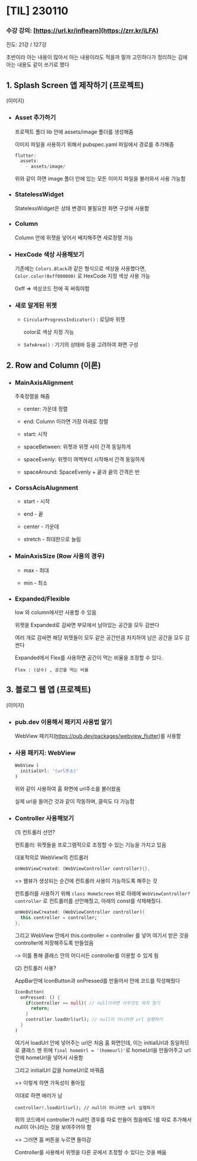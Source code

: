 # [TIL] 230110

### 수강 강의: [https://url.kr/inflearn](https://zrr.kr/iLFA)

진도: 21강 / 127강

초반이라 아는 내용이 많아서 아는 내용이라도 적을까 말까 고민하다가 정리하는 김에 아는 내용도 같이 쓰기로 했다

## 1. Splash Screen 앱 제작하기 (프로젝트)

(이미지)

- ### Asset 추가하기

  프로젝트 폴더 lib 안에 assets/image 폴더를 생성해줌

  이미지 파일을 사용하기 위해서 pubspec.yaml 파일에서 경로를 추가해줌
  
  ```dart
  flutter:
    assets:
      - assets/image/
  ```
  
  위와 같이 하면 image 폴더 안에 있는 모든 이미지 파일을 불러와서 사용 가능함
 
- ### StatelessWidget

  StatelessWidget은 상태 변경이 불필요한 화면 구성에 사용함

- ### Column

  Column 안에 위젯을 넣어서 배치해주면 세로정렬 가능
  
- ### HexCode 색상 사용해보기

  기존에는 ```Colors.Black```과 같은 형식으로 색상을 사용했다면, ```Color.color(0xff000000)``` 로 HexCode 지정 색상 사용 가능
  
  0xff => 색상코드 전에 꼭 써줘야함
  
- ### 새로 알게된 위젯

  + ```CircularProgressIndicator()``` : 로딩바 위젯

    color로 색상 지정 가능
    
  + ```SafeArea()``` : 기기의 상태바 등을 고려하여 화면 구성

## 2. Row and Column (이론)
- ### MainAxisAlignment   

  주축정렬을 해줌   
  
  - center: 가운데 정렬
  
  - end: Column 이라면 가장 아래로 정렬
  
  - start: 시작
  
  - spaceBetween: 위젯과 위젯 사이 간격 동일하게
  
  - spaceEvenly: 위젯이 여백부터 시작해서 간격 동일하게
  
  - spaceAround: SpaceEvenly + 끝과 끝의 간격은 반
  
- ### CorssAcisAlugnment

  - start - 시작
  
  - end - 끝
  
  - center - 가운데
  
  - stretch - 최대한으로 늘림

- ### MainAxisSize (Row 사용의 경우)

  - max - 최대
  
  - min - 최소
  
- ### Expanded/Flexible

  low 와 column에서만 사용할 수 있음
  
  위젯을 Expanded로 감싸면 부모에서 남아있는 공간을 모두 감싼다
  
  여러 개로 감싸면 해당 위젯들이 모두 같은 공간만큼 차지하여 남은 공간을 모두 감싼다
  
  Expanded에서 Flex를 사용하면 공간이 먹는 비율을 조정할 수 있다.
  
  ```Flex : (상수) , 공간을 먹는 비율```

## 3. 블로그 웹 앱 (프로젝트)

  (이미지)
  
- ### pub.dev 이용해서 패키지 사용법 알기

  WebView 패키지(https://pub.dev/packages/webview_flutter)를 사용함

- ### 사용 패키지: WebView

  ```dart
  WebView (
	initialUrl: '(url주소)'
  )
  ```
  
  위와 같이 사용하여 홈 화면에 url주소를 불러왔음
  
  실제 url을 들어간 것과 같이 작동하며, 클릭도 다 가능함
  
- ### Controller 사용해보기
  
  (1) 컨트롤러 선언?
  
  컨트롤러: 위젯들을 프로그램적으로 조정할 수 있는 기능을 가지고 있음
  
  대표적의로 WebView의 컨트롤러
  
  ```dart
  onWebViewCreated: (WebViewController controller){},
  ```
  
  => 웹뷰가 생성되는 순간에 컨트롤러 사용이 가능하도록 해주는 것
  
  컨트롤러를 사용하기 위해 ```class HomeScreen``` 바로 아래에 ```WebViewController? controller``` 로 컨트롤러를 선언해줬고, 아래의 const를 삭제해줬다.
  
  ```dart
  onWebViewCreated: (WebViewController controller){
	this.controller = controller;
  },
  ```
  
  그리고 WebView 안에서 this.controller = controller 를 넣어 여기서 받은 것을 controller에 저장해주도록 만들었음
  
  -> 이를 통해 클래스 안의 어디서든 controller를 이용할 수 있게 됨
  
  (2) 컨트롤러 사용?
  
  AppBar안에 IconButton과 onPressed를 만들어서 안에 코드를 작성해줬다
  
  ```dart
  IconButton(
    onPressed: () {
      if(controller == null){ // null이라면 아무것도 하지 않기
        return; 
      }
      controller.loadUrl(url); // null이 아니라면 url 실행하기
    }
  )
  ```
  
  여기서 loadUrl 안에 넣어주는 url은 처음 홈 화면인데, 이는 initialUrl과 동일하므로 클래스 맨 위에 ```final homeUrl = '(homeurl)'```로 homeUrl을 만들어주고 url안에 homeUrl을 넣어서 사용함
  
  그리고 initialUrl 값을 homeUrl로 바꿔줌
  
  => 이렇게 하면 가독성이 좋아짐

  이대로 하면 에러가 남
  
  ```controller!.loadUrl(url); // null이 아니라면 url 실행하기 ```
  
  위의 코드에서 controller가 null인 경우를 따로 만들어 줬음에도 !를 따로 추가해서 null이 아니라는 것을 보여주어야 함
  
  => 그러면 홈 버튼을 누르면 돌아감

  Controller를 사용해서 위젯을 다른 곳에서 조정할 수 있다는 것을 배움
  
